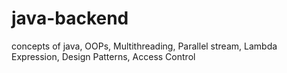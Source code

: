 # java-backend
concepts of java, OOPs, Multithreading, Parallel stream, Lambda Expression, Design Patterns, Access Control
